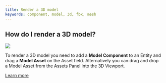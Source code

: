 ```yaml
---
title: Render a 3D model
keywords: component, model, 3d, fbx, mesh
---
```


## How do I render a 3D model?

<img src="https://playcanvas.com/static-assets/instructions/new_model.gif"/>

To render a 3D model you need to add a **Model Component** to an Entity and drag a **Model Asset** on the Asset field. Alternatively you can drag and drop a Model Asset from the Assets Panel into the 3D Viewport.

[Learn more](https://developer.playcanvas.com/en/user-manual/packs/components/model/)
